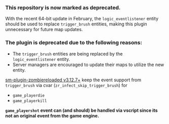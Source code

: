 ### This repository is now marked as deprecated.
With the recent 64-bit update in February, the `logic_eventlistener` entity should be used to replace `trigger_brush` entities, making this plugin unnecessary for future map updates.

### The plugin is deprecated due to the following reasons:

- The `trigger_brush` entities are being replaced by the `logic_eventlistener` entity.
- Server managers are encouraged to update their maps to utilize the new entity.

[sm-plugin-zombiereloaded v3.12.7+](https://github.com/srcdslab/sm-plugin-zombiereloaded) keep the event support from `trigger_brush` via cvar (`zr_infect_skip_trigger_brush`) for
- `game_playerdie`
- `game_playerkill`

**`game_playershot` event can (and should) be handled via vscript since its not an original event from the game engine.**
